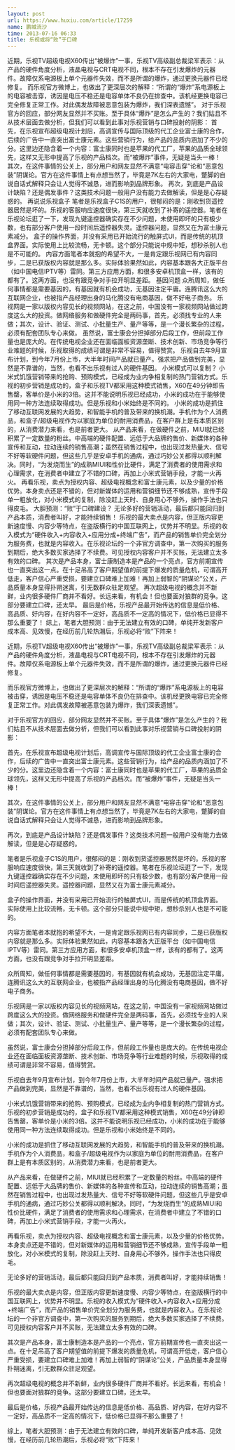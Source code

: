 ```yaml
---
layout: post
url: https://www.huxiu.com/article/17259
name: 鹏城流沙
time: 2013-07-16 06:33
title: 乐视或将“败”于口碑
---
```

近期，乐视TV超级电视X60传出“被爆炸”一事，乐视TV高级副总裁梁军表示：从产品的硬件角度分析，液晶电视与CRT电视不同，根本不存在引发爆炸的元器件。故障仅系电源板上单个元器件失效，而不是所谓的爆炸，通过更换元器件已经修复。 而乐视官方微博上，也做出了更深层次的解释：“所谓的“爆炸”系电源板上的电容被击穿，诱因是电压不稳还是电容单体不良仍在排查中。该机经更换电容已完全修复正常工作。对此偶发故障被恶意包装为爆炸，我们深表遗憾”。 对于乐视官方的回应，部分网友显然并不买账。至于具体“爆炸”是怎么产生的？我们姑且不从技术层面去做分析，但我们可以看到此事对乐视营销与口碑投射的阴影： 首先，在乐视宣布超级电视计划后，高调宣传与国际顶级的代工企业富士康的合作，后续的广告中一直突出富士康元素。这些营销行为，给产品的品质内涵加了不少的分。这里边还隐含着一个内容：富士康同时也是苹果的代工厂，苹果的品质全球领先，这样又无形中提高了乐视的产品档次。而“被爆炸”事件，无疑是当头一棒！ 其次，在这件事情的公关上，部分用户和网友显然不满意“电容击穿”论和“恶意包装”阴谋论。官方在这件事情上有点想当然了，毕竟是7K左右的大家电，蹩脚的自说自话式解释只会让人觉得不诚恳，进而影响到品牌形象。 再次，到底是产品设计缺陷？还是偶发事件？这类技术问题一般用户没有能力去做解读，但是是心存疑惑的。 再说说乐视盒子 笔者是乐视盒子C1S的用户，很郁闷的是：刚收到货遥控器居然是坏的。乐视的客服响应速度很快，第三天就收到了补寄的遥控器。笔者在乐视论坛逛了一下，发现九键遥控器确实存在不少问题，未使用即坏的只有极少数，也有部分客户使用一段时间后遥控器失灵。遥控器问题，显然又在为富士康元素减分。 盒子的操作界面，并没有采用已开始流行的触屏式UI，而是传统的机顶盒界面。实际使用上比较流畅，无卡顿。这个部分只能说中规中矩，想秒杀别人也是不可能的。 内容方面笔者本就抱的希望不大，一是肯定跟乐视网已有内容同步，二是已获版权内容就是那么多。实际体验果然如此，内容基本跟各大正版平台（如中国电信IPTV等）雷同。第三方应用方面，和很多安卓机顶盒一样，该有的都有了。这两方面，也没有跟竞争对手拉开明显差距。 基因问题 众所周知，做任何事情都是需要基因的，有基因就有机会成功，无基因注定平庸。连腾讯这么大的互联网企业，也被指产品经理出身的马化腾没有电商基因，做不好电子商务。 乐视网是一家以版权内容见长的视频网站，在这之前，中国没有一家视频网站做过跨度这么大的投资。做网络服务和做硬件完全是两码事，首先，必须找专业的人来做；其次，设计、验证、测试、小批量生产、量产等等，是一个漫长繁杂的过程，必须有配套团队专心来做。 虽然说，富士康会分担掉部分后段工作，但前段工作量也是庞大的。在传统电视企业还在面临面板资源垄断、技术创新、市场竞争等行业难题的时候，乐视取得的成绩可谓是非常不容易，值得赞赏。 乐视自去年9月宣布计划，到今年7月份上市，大半年时间产品就已量产。强求把产品做到完美，显然是不靠谱的，当然，也看不出乐视有过人的硬件基因。 小米模式可以复制？ 小米式饥饿营销带来的抢购、预购模式，已经成为业内争相复制的热门营销方式。乐视的初步营销是成功的，盒子和乐视TV都采用这种模式销售，X60在49分钟即告售罄，客单价是小米的3倍。这并不能说明乐视已经成功，小米的成功在于能够使用同一种方法连续取得成功。但是乐视和小米始终是不同的。 小米的成功是抓住了移动互联网发展的大趋势，和智能手机的普及带来的换机潮。手机作为个人消费品，和盒子/超级电视作为以家庭为单位的耐用消费品，在客户群上是有本质区别的，从消费潜力来看，也是前者更大。 从产品来看，在做硬件之前，MIUI就已经积累了一定数量的粉丝。中高端的硬件配置、远低于大品牌的售价、新媒体的各种宣传和互动，拉动连续的销售高潮；虽然在销售过程中，也出现过发热量大、信号不好等软硬件问题，但这些几乎是安卓手机的通病，通过巧妙公关都得以顺利解决。同时，“为发烧而生”的成熟MIUI和性价比硬件，满足了消费者的使用需求和心理需求，在消费者中建立了不错的口碑，再加上小米式营销手段，才能一火再火。 再看乐视，卖点为授权内容、超级电视概念和富士康元素，以及少量的价格优势。本身卖点还是不错的，但对新媒体的运用和营销细节还不够成熟，宣传手段单一粗放化，对小米模式的复制，除没赶上天时、自身用心不够外，操作手法也只得皮毛。 大胆预测：“败”于口碑建设？ 无论多好的营销活动，最后都只能回归到产品本质，消费者叫好，才能持续销售！ 乐视的最大卖点是内容，但正版内容更新速度慢、内容少等特点，在盗版横行的中国互联网上，优势并不明显。乐视的收入模式为“硬件收入+内容收入+应用分成+终端广告”，而产品的销售单价完全划分为服务费，也就是内容收入。在乐视论坛的一个非官方调查中，第一次购买的服务到期后，绝大多数买家选择了不续费。可见授权内容客户并不买账，无法建立太多有效的口碑。 其次是产品本身，富士康制造本是产品的一个亮点，官方前期宣传也一直突出这一点。在十足吊高了客户期望值的前提下爆发的质量危机，可谓高开低走，客户信心严重受损，要建立口碑难上加难！再加上弱智的“阴谋论”公关，产品质量本身显得扑朔迷离，引无数群众驻足观望。 再次超级电视的概念并不新鲜，业内很多硬件厂商并不看好。长远来看，有机会！但也要面对狼群的竞争。这部分要建立口碑，还太早。 最后是价格，乐视产品最开始传达的信息是低价格、高品质、好内容，在好内容不一定好，高品质不一定高的情况下，低价格已显得不那么重要了！ 综上，笔者大胆预测：由于无法建立有效的口碑，单纯开发新客户成本高、见效慢，在经历前几轮热潮后，乐视必将“败”下阵来！

近期，乐视TV超级电视X60传出“被爆炸”一事，乐视TV高级副总裁梁军表示：从产品的硬件角度分析，液晶电视与CRT电视不同，根本不存在引发爆炸的元器件。故障仅系电源板上单个元器件失效，而不是所谓的爆炸，通过更换元器件已经修复。

而乐视官方微博上，也做出了更深层次的解释：“所谓的“爆炸”系电源板上的电容被击穿，诱因是电压不稳还是电容单体不良仍在排查中。该机经更换电容已完全修复正常工作。对此偶发故障被恶意包装为爆炸，我们深表遗憾”。

对于乐视官方的回应，部分网友显然并不买账。至于具体“爆炸”是怎么产生的？我们姑且不从技术层面去做分析，但我们可以看到此事对乐视营销与口碑投射的阴影：

首先，在乐视宣布超级电视计划后，高调宣传与国际顶级的代工企业富士康的合作，后续的广告中一直突出富士康元素。这些营销行为，给产品的品质内涵加了不少的分。这里边还隐含着一个内容：富士康同时也是苹果的代工厂，苹果的品质全球领先，这样又无形中提高了乐视的产品档次。而“被爆炸”事件，无疑是当头一棒！

其次，在这件事情的公关上，部分用户和网友显然不满意“电容击穿”论和“恶意包装”阴谋论。官方在这件事情上有点想当然了，毕竟是7K左右的大家电，蹩脚的自说自话式解释只会让人觉得不诚恳，进而影响到品牌形象。

再次，到底是产品设计缺陷？还是偶发事件？这类技术问题一般用户没有能力去做解读，但是是心存疑惑的。

笔者是乐视盒子C1S的用户，很郁闷的是：刚收到货遥控器居然是坏的。乐视的客服响应速度很快，第三天就收到了补寄的遥控器。笔者在乐视论坛逛了一下，发现九键遥控器确实存在不少问题，未使用即坏的只有极少数，也有部分客户使用一段时间后遥控器失灵。遥控器问题，显然又在为富士康元素减分。

盒子的操作界面，并没有采用已开始流行的触屏式UI，而是传统的机顶盒界面。实际使用上比较流畅，无卡顿。这个部分只能说中规中矩，想秒杀别人也是不可能的。

内容方面笔者本就抱的希望不大，一是肯定跟乐视网已有内容同步，二是已获版权内容就是那么多。实际体验果然如此，内容基本跟各大正版平台（如中国电信IPTV等）雷同。第三方应用方面，和很多安卓机顶盒一样，该有的都有了。这两方面，也没有跟竞争对手拉开明显差距。

众所周知，做任何事情都是需要基因的，有基因就有机会成功，无基因注定平庸。连腾讯这么大的互联网企业，也被指产品经理出身的马化腾没有电商基因，做不好电子商务。

乐视网是一家以版权内容见长的视频网站，在这之前，中国没有一家视频网站做过跨度这么大的投资。做网络服务和做硬件完全是两码事，首先，必须找专业的人来做；其次，设计、验证、测试、小批量生产、量产等等，是一个漫长繁杂的过程，必须有配套团队专心来做。

虽然说，富士康会分担掉部分后段工作，但前段工作量也是庞大的。在传统电视企业还在面临面板资源垄断、技术创新、市场竞争等行业难题的时候，乐视取得的成绩可谓是非常不容易，值得赞赏。

乐视自去年9月宣布计划，到今年7月份上市，大半年时间产品就已量产。强求把产品做到完美，显然是不靠谱的，当然，也看不出乐视有过人的硬件基因。

小米式饥饿营销带来的抢购、预购模式，已经成为业内争相复制的热门营销方式。乐视的初步营销是成功的，盒子和乐视TV都采用这种模式销售，X60在49分钟即告售罄，客单价是小米的3倍。这并不能说明乐视已经成功，小米的成功在于能够使用同一种方法连续取得成功。但是乐视和小米始终是不同的。

小米的成功是抓住了移动互联网发展的大趋势，和智能手机的普及带来的换机潮。手机作为个人消费品，和盒子/超级电视作为以家庭为单位的耐用消费品，在客户群上是有本质区别的，从消费潜力来看，也是前者更大。

从产品来看，在做硬件之前，MIUI就已经积累了一定数量的粉丝。中高端的硬件配置、远低于大品牌的售价、新媒体的各种宣传和互动，拉动连续的销售高潮；虽然在销售过程中，也出现过发热量大、信号不好等软硬件问题，但这些几乎是安卓手机的通病，通过巧妙公关都得以顺利解决。同时，“为发烧而生”的成熟MIUI和性价比硬件，满足了消费者的使用需求和心理需求，在消费者中建立了不错的口碑，再加上小米式营销手段，才能一火再火。

再看乐视，卖点为授权内容、超级电视概念和富士康元素，以及少量的价格优势。本身卖点还是不错的，但对新媒体的运用和营销细节还不够成熟，宣传手段单一粗放化，对小米模式的复制，除没赶上天时、自身用心不够外，操作手法也只得皮毛。

无论多好的营销活动，最后都只能回归到产品本质，消费者叫好，才能持续销售！

乐视的最大卖点是内容，但正版内容更新速度慢、内容少等特点，在盗版横行的中国互联网上，优势并不明显。乐视的收入模式为“硬件收入+内容收入+应用分成+终端广告”，而产品的销售单价完全划分为服务费，也就是内容收入。在乐视论坛的一个非官方调查中，第一次购买的服务到期后，绝大多数买家选择了不续费。可见授权内容客户并不买账，无法建立太多有效的口碑。

其次是产品本身，富士康制造本是产品的一个亮点，官方前期宣传也一直突出这一点。在十足吊高了客户期望值的前提下爆发的质量危机，可谓高开低走，客户信心严重受损，要建立口碑难上加难！再加上弱智的“阴谋论”公关，产品质量本身显得扑朔迷离，引无数群众驻足观望。

再次超级电视的概念并不新鲜，业内很多硬件厂商并不看好。长远来看，有机会！但也要面对狼群的竞争。这部分要建立口碑，还太早。

最后是价格，乐视产品最开始传达的信息是低价格、高品质、好内容，在好内容不一定好，高品质不一定高的情况下，低价格已显得不那么重要了！

综上，笔者大胆预测：由于无法建立有效的口碑，单纯开发新客户成本高、见效慢，在经历前几轮热潮后，乐视必将“败”下阵来！

